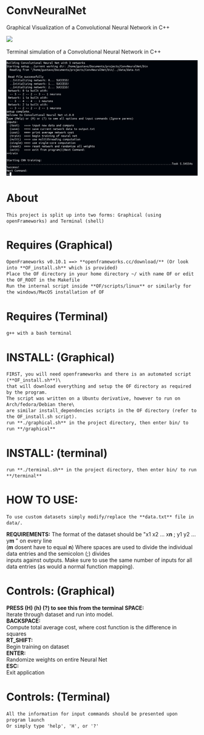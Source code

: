 # ConvNeuralNet
Graphical Visualization of a Convolutional Neural Network in C++

![](images/ConvNeuralNet.gif)

Terminal simulation of a Convolutional Neural Network in C++

![](images/terminal.png)

# **About**
	This project is split up into two forms: Graphical (using openFrameworks) and Terminal (shell)
# **Requires (Graphical)** 
  	OpenFrameworks v0.10.1 ==> **openframeworks.cc/download/** (Or look into **OF_install.sh** which is provided)
	Place the OF directory in your home directory ~/ with name OF or edit the OF_ROOT in the Makefile
	Run the internal script inside **OF/scripts/linux** or similarly for the windows/MacOS installation of OF
# **Requires (Terminal)** 
  	g++ with a bash terminal
# **INSTALL: (Graphical)**
  	FIRST, you will need openframeworks and there is an automated script (**OF_install.sh**)\
	that will download everything and setup the OF directory as required by the program.
	The script was written on a Ubuntu derivative, however to run on Arch/fedora/Debian there\
	are similar install_dependencies scripts in the OF directory (refer to the OF_install.sh script). 
	run **./graphical.sh** in the project directory, then enter bin/ to run **/graphical**
# **INSTALL: (terminal)**
	run **./terminal.sh** in the project directory, then enter bin/ to run **/terminal**

# **HOW TO USE:**
  	To use custom datasets simply modify/replace the **data.txt** file in data/.
**REQUIREMENTS:**
	The format of the dataset should be "x1 x2 ... x**n** ; y1 y2 ... y**m** " on every line\
	(**m** dosent have to equal **n**)
	Where spaces are used to divide the individual data entries and the semicolon (;) divides\
	inputs against outputs.
	Make sure to use the same number of inputs for all data entries (as would a normal function mapping). 

# **Controls: (Graphical)**
**PRESS (H) (h) (?) to see this from the terminal**
**SPACE:**\
	Iterate through dataset and run into model.\
**BACKSPACE:**\
	Compute total average cost, where cost function is the difference in squares\
**RT_SHIFT:**\
	Begin training on dataset\
**ENTER:**\
	Randomize weights on entire Neural Net\
**ESC:**\
	Exit application
# **Controls: (Terminal)**
  	All the information for input commands should be presented upon program launch
	Or simply type 'help', 'H', or '?'